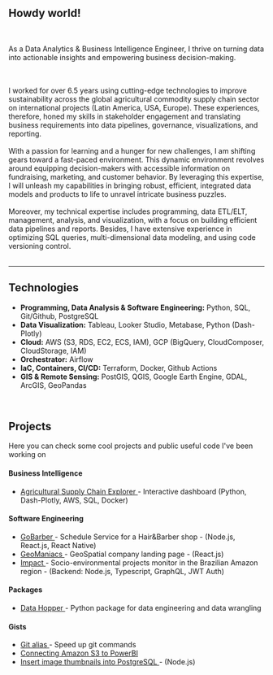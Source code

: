 <div id="header">
  <h2>Howdy world!</h2>
    <br/>

As a Data Analytics & Business Intelligence Engineer, I thrive on turning data into actionable insights and empowering business decision-making. 

<br>

</div>

<br>

<div id="more">
I worked for over 6.5 years using cutting-edge technologies to improve sustainability across the global agricultural commodity supply chain sector on international projects (Latin America, USA, Europe). These experiences, therefore, honed my skills in stakeholder engagement and translating business requirements into data pipelines, governance, visualizations, and reporting.
</div>

<br>

<div id ="abitmore">
With a passion for learning and a hunger for new challenges, I am shifting gears toward a fast-paced environment. This dynamic environment revolves around equipping decision-makers with accessible information on fundraising, marketing, and customer behavior. By leveraging this expertise, I will unleash my capabilities in bringing robust, efficient, integrated data models and products to life to unravel intricate business puzzles.
</div>

<br>

<div id="evenmore">
Moreover, my technical expertise includes programming, data ETL/ELT, management, analysis, and visualization, with a focus on building efficient data pipelines and reports. Besides, I have extensive experience in optimizing SQL queries, multi-dimensional data modeling, and using code versioning control.
</div> 

<br>

___


<div id="tech">
<h2>Technologies</h2>
<ul>
  <li>
    <strong>Programming, Data Analysis & Software Engineering:</strong> Python, SQL, Git/Github, PostgreSQL 
  </li>
  <li>
    <strong>Data Visualization:</strong> Tableau, Looker Studio, Metabase, Python (Dash-Plotly)
  </li>
  <li>
    <strong>Cloud:</strong> AWS (S3, RDS, EC2, ECS, IAM), GCP (BigQuery, CloudComposer, CloudStorage, IAM)
  </li>
  <li>
    <strong>Orchestrator:</strong> Airflow
  </li>
  <li>
    <strong>IaC, Containers, CI/CD:</strong> Terraform, Docker, Github Actions
  </li>
  <li>
    <strong>GIS & Remote Sensing:</strong> PostGIS, QGIS, Google Earth Engine, GDAL, ArcGIS, GeoPandas
  </li>
</ul>
  
<br>


<div id="projects">
<h2>Projects</h2>
  <p align="left"> 
    Here you can check some cool projects and public useful code I've been working on
  
<!---  <h4>Data Engineering</h4>
    <ul>
        <li> 
          <a href="https://github.com/tomasoak/dataeng_zoomcamp" target="_blank"> Cloud ETL Architecture </a> - End-to-end streaming Data Engineering project (GCP, Terraform, Docker, SQL, Prefect, dbt, Spark, Kafka)
        </li>
     </ul>
--->  
  <h4>Business Intelligence</h4>
       <ul>
        <li> 
          <a href="https://github.com/tomasoak/agricultural_supply_chain_explorer" target="_blank"> Agricultural Supply Chain Explorer </a> - Interactive dashboard (Python, Dash-Plotly, AWS, SQL, Docker)
        </li>
      </ul>

 <h4>Software Engineering</h4>
      <ul>
        <li> 
          <a href="https://github.com/tomasoak/gobarber" target="_blank"> GoBarber </a> - Schedule Service for a Hair&Barber shop - (Node.js, React.js, React Native)
        </li>
        <li> <a href="https://geomaniacs-landingpage.netlify.app" target="_blank"> GeoManiacs </a> - GeoSpatial company landing page - (React.js) </li> 
        <li> <a href="http://impacto.imaflora.org/" target="_blank"> Impact </a> -  Socio-environmental projects monitor in the Brazilian Amazon region - (Backend: Node.js, Typescript, GraphQL, JWT Auth) </li> 
      </ul>
      
      
  <h4>Packages</h4>
      <ul>
        <li> <a href="https://data-hopper.netlify.app/" target="_blank"> Data Hopper </a> - Python package for data engineering and data wrangling </li>
      </ul>
    
  <h4>Gists</h4>
      <ul>
        <li> <a href="https://gist.github.com/tomasoak/f53d6e13f82ec1e40b6045876ea73deb" target="_blank"> Git alias </a> - Speed up git commands </li>
        <li> <a href="https://gist.github.com/tomasoak/d2c010d6e479f433dae596e48c33c8cd" target="_blank"> Connecting Amazon S3 to PowerBI </a> </li>
        <li> 
         <a href="https://gist.github.com/tomasoak/1aec09f1ae92dbaee4afbae84d339076" target="_blank"> Insert image thumbnails into PostgreSQL  </a> - (Node.js)
        </li>
      </ul>
  </p>
</div>
